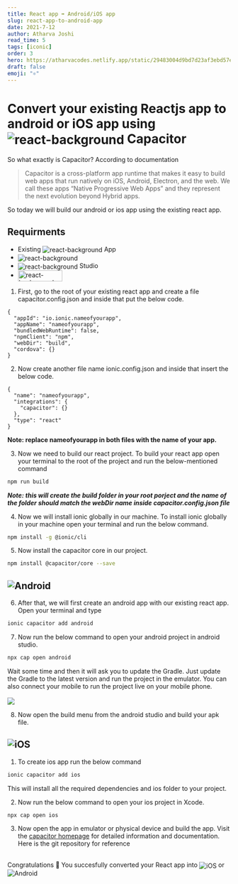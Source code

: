 ```yaml
---
title: React app ➡ Android/iOS app
slug: react-app-to-android-app
date: 2021-7-12
author: Atharva Joshi
read_time: 5
tags: [iconic]
order: 3
hero: https://atharvacodes.netlify.app/static/29483004d9bd7d23af3ebd57ecadf62b/4ef49/ionic.png
draft: false
emoji: "⚛"
---
```


# Convert your existing Reactjs app to android or iOS app using <img src="https://img.shields.io/badge/Ionic-3880FF?style=for-the-badge&logo=ionic&logoColor=white" style="vertical-align:middle" alt="react-background"> Capacitor

So what exactly is Capacitor? According to documentation

> Capacitor is a cross-platform app runtime that makes it easy to build web apps that run natively on iOS, Android, Electron, and the web. We call these apps “Native Progressive Web Apps” and they represent the next evolution beyond Hybrid apps.

So today we will build our android or ios app using the existing react app.

## Requirments

- Existing <img src="https://img.shields.io/badge/React-20232A?style=for-the-badge&logo=react&logoColor=61DAFB" style="vertical-align:middle" alt="react-background"> App
  <br>
- <img src="https://img.shields.io/badge/Ionic-3880FF?style=for-the-badge&logo=ionic&logoColor=white" style="vertical-align:middle" alt="react-background">
  <br>
- <img src="https://img.shields.io/badge/Android-3DDC84?style=for-the-badge&logo=android&logoColor=white" style="vertical-align:middle" alt="react-background"> Studio
  <br>
- <img src="https://img.shields.io/badge/Xcode-007ACC?style=flat-square&logo=Xcode&logoColor=white" style="vertical-align:middle" height="25px" width="100px" alt="react-background">

1. First, go to the root of your existing react app and create a file capacitor.config.json and inside that put the below code.

```
{
  "appId": "io.ionic.nameofyourapp",
  "appName": "nameofyourapp",
  "bundledWebRuntime": false,
  "npmClient": "npm",
  "webDir": "build",
  "cordova": {}
}
```

2.  Now create another file name ionic.config.json and inside that insert the below code.

```
{
  "name": "nameofyourapp",
  "integrations": {
    "capacitor": {}
  },
  "type": "react"
}
```

**Note: replace nameofyourapp in both files with the name of your app.**

3. Now we need to build our react project. To build your react app open your terminal to the root of the project and run the below-mentioned command

```bash
npm run build
```

**_Note: this will create the build folder in your root porject and the name of the folder should match the webDir name inside capacitor.config.json file_**

4. Now we will install ionic globally in our machine. To install ionic globally in your machine open your terminal and run the below command.

```bash
npm install -g @ionic/cli
```

5. Now install the capacitor core in our project.

```bash
npm install @capacitor/core --save
```

## <img src="https://img.shields.io/badge/Android-3DDC84?style=for-the-badge&logo=android&logoColor=white" alt="Android">

6. After that, we will first create an android app with our existing react app. Open your terminal and type

```bash
ionic capacitor add android
```

7. Now run the below command to open your android project in android studio.

```bash
npx cap open android
```

Wait some time and then it will ask you to update the Gradle. Just update the Gradle to the latest version and run the project in the emulator. You can also connect your mobile to run the project live on your mobile phone.
<br><br>
<img src="/src/images/android-mockup.jpeg">

8. Now open the build menu from the android studio and build your apk file.

## <img src="https://img.shields.io/badge/iOS-000000?style=for-the-badge&logo=ios&logoColor=white" alt="iOS">

1. To create ios app run the below command

```bash
ionic capacitor add ios
```

This will install all the required dependencies and ios folder to your project.

2. Now run the below command to open your ios project in Xcode.

```bash
npx cap open ios
```

3. Now open the app in emulator or physical device and build the app.
   Visit the <a href="https://capacitorjs.com/">capacitor homepage</a> for detailed information and documentation.
   Here is the git repository for reference

<br>
Congratulations 🧙 You succesfully converted your React app into <img src="https://img.shields.io/badge/iOS-000000?style=for-the-badge&logo=ios&logoColor=white" style="vertical-align:middle"  alt="iOS"> or <img src="https://img.shields.io/badge/Android-3DDC84?style=for-the-badge&logo=android&logoColor=white" style="vertical-align:middle"  alt="Android">
<br><br><br>
